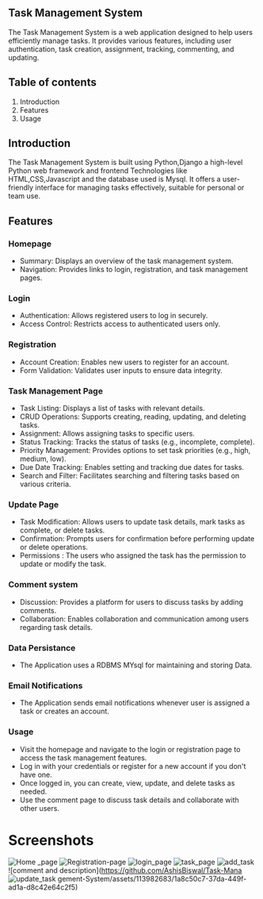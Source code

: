 ## Task Management System

The Task Management System is a web application designed to help users efficiently manage tasks. It provides various features, including user authentication, task creation, assignment, tracking, commenting, and updating.





## Table of contents

1. Introduction
2. Features
3. Usage


## Introduction

The Task Management System is built using Python,Django a high-level Python web framework and frontend Technologies like HTML,CSS,Javascript and the database used is Mysql. It offers a user-friendly interface for managing tasks effectively, suitable for personal or team use.
## Features

### Homepage

* Summary: Displays an overview of the task management system.
* Navigation: Provides links to login, registration, and task management pages.

### Login

* Authentication: Allows registered users to log in securely.
* Access Control: Restricts access to authenticated users only.

### Registration

* Account Creation: Enables new users to register for an account.
* Form Validation: Validates user inputs to ensure data integrity.

### Task Management Page

* Task Listing: Displays a list of tasks with relevant details.
* CRUD Operations: Supports creating, reading, updating, and deleting tasks.
* Assignment: Allows assigning tasks to specific users.
* Status Tracking: Tracks the status of tasks (e.g., incomplete, complete).
* Priority Management: Provides options to set task priorities (e.g., high, medium, low).
* Due Date Tracking: Enables setting and tracking due dates for tasks.
* Search and Filter: Facilitates searching and filtering tasks based on various criteria.

### Update Page

* Task Modification: Allows users to update task details, mark tasks as complete, or delete tasks.
* Confirmation: Prompts users for confirmation before performing update or delete operations.
* Permissions : The users who assigned the task has the permission to update or modify the task.

### Comment system
* Discussion: Provides a platform for users to discuss tasks by adding comments.
* Collaboration: Enables collaboration and communication among users regarding task details.


### Data Persistance

* The Application uses a RDBMS MYsql for maintaining and storing Data.

### Email Notifications 

* The Application sends email notifications whenever user is assigned a task or creates an account.

### Usage

* Visit the homepage and navigate to the login or registration page to access the task management features.
* Log in with your credentials or register for a new account if you don't have one.
* Once logged in, you can create, view, update, and delete tasks as needed.
* Use the comment page to discuss task details and collaborate with other users.

# Screenshots
![Home _page](https://github.com/AshisBiswal/Task-Management-System/assets/113982683/43f29e8d-b24f-4748-87de-89287ff84536)
![Registration-page](https://github.com/AshisBiswal/Task-Management-System/assets/113982683/b4622a44-a1f6-487d-9625-dcc0c552c618)
![login_page](https://github.com/AshisBiswal/Task-Management-System/assets/113982683/1f5b0dfe-ddf9-40e5-8a8e-56a69af985d1)
![task_page](https://github.com/AshisBiswal/Task-Management-System/assets/113982683/dbb87698-31c7-4ac9-884f-f726842b032d)
![add_task](https://github.com/AshisBiswal/Task-Management-System/assets/113982683/624bc25b-35a1-4b59-ad85-0a41bbdb66d1)
![comment and description](https://github.com/AshisBiswal/Task-Mana
![update_task](https://github.com/AshisBiswal/Task-Management-System/assets/113982683/ed68fbff-bb83-4bfb-8343-bd9fa2d7607d)
gement-System/assets/113982683/1a8c50c7-37da-449f-ad1a-d8c42e64c2f5)


